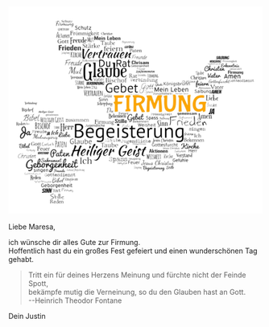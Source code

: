 ![Bild](./Firmung.png)

Liebe Maresa,

ich wünsche dir alles Gute zur Firmung.<br/>
Hoffentlich hast du ein großes Fest gefeiert und einen wunderschönen Tag gehabt.<br/>

> Tritt ein für deines Herzens Meinung und fürchte nicht der Feinde Spott,<br/>
> bekämpfe mutig die Verneinung, so du den Glauben hast an Gott.</br>
> --Heinrich Theodor Fontane

Dein Justin
